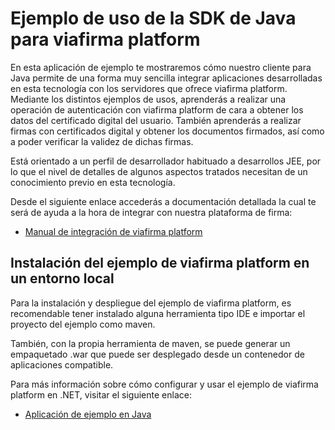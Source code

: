 # Ejemplo de uso de la SDK de Java para viafirma platform

En esta aplicación de ejemplo te mostraremos cómo nuestro cliente para Java permite de una forma muy sencilla integrar aplicaciones desarrolladas en esta tecnología con los servidores que ofrece viafirma platform. Mediante los distintos ejemplos de usos, aprenderás a realizar una operación de autenticación con viafirma platform de cara a obtener los datos del certificado digital del usuario. También aprenderás a realizar firmas con certificados digital y obtener los documentos firmados, así como a poder verificar la validez de dichas firmas.

Está orientado a un perfil de desarrollador habituado a desarrollos JEE, por lo que el nivel de detalles de algunos aspectos tratados necesitan de un conocimiento previo en esta tecnología.

Desde el siguiente enlace accederás a documentación detallada la cual te será de ayuda a la hora de integrar con nuestra plataforma de firma:

* [Manual de integración de viafirma platform](https://doc.viafirma.com/viafirma-platform/integration/)

## Instalación del ejemplo de viafirma platform en un entorno local

Para la instalación y despliegue del ejemplo de viafirma platform, es recomendable tener instalado alguna herramienta tipo IDE e importar el proyecto del ejemplo como maven.

También, con la propia herramienta de maven, se puede generar un empaquetado .war que puede ser desplegado desde un contenedor de aplicaciones compatible.

Para más información sobre cómo configurar y usar el ejemplo de viafirma platform en .NET, visitar el siguiente enlace: 

* [Aplicación de ejemplo en Java](https://doc.viafirma.com/viafirma-platform/integration/aplicacion_ejemplo_java.html)

